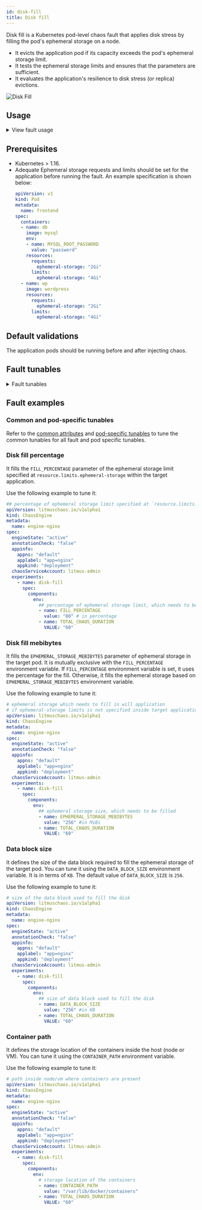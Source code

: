 ```yaml
---
id: disk-fill
title: Disk fill
---
```


Disk fill is a Kubernetes pod-level chaos fault that applies disk stress by filling the pod's ephemeral storage on a node.
- It evicts the application pod if its capacity exceeds the pod's ephemeral storage limit.
- It tests the ephemeral storage limits and ensures that the parameters are sufficient.
- It evaluates the application's resilience to disk stress (or replica) evictions.

![Disk Fill](./static/images/disk-fill.png)


## Usage
<details>
<summary>View fault usage</summary>
<div>
This fault tests the ephemeral storage limits and determines the resilience of the application to unexpected storage exhaustions.
</div>
</details>

## Prerequisites

- Kubernetes > 1.16.
- Adequate Ephemeral storage requests and limits should be set for the application before running the fault. An example specification is shown below:
    ```yaml
    apiVersion: v1
    kind: Pod
    metadata:
      name: frontend
    spec:
      containers:
      - name: db
        image: mysql
        env:
        - name: MYSQL_ROOT_PASSWORD
          value: "password"
        resources:
          requests:
            ephemeral-storage: "2Gi"
          limits:
            ephemeral-storage: "4Gi"
      - name: wp
        image: wordpress
        resources:
          requests:
            ephemeral-storage: "2Gi"
          limits:
            ephemeral-storage: "4Gi"
    ```


## Default validations

The application pods should be running before and after injecting chaos.


## Fault tunables
<details>
    <summary>Fault tunables</summary>
    <h2>Optional fields</h2>
    <table>
      <tr>
        <th> Variables </th>
        <th> Description </th>
        <th> Notes </th>
      </tr>
      <tr> 
        <td> FILL_PERCENTAGE </td>
        <td> Percentage to fill the ephemeral storage limit. This limit is set in the target pod. </td>
        <td> It can be set to more than 100, that will force evict the pod.</td>
      </tr>
      <tr>
        <td> EPHEMERAL_STORAGE_MEBIBYTES </td>
        <td> Ephemeral storage required to be filled (in mebibytes). It is mutually exclusive with <code>FILL_PERCENTAGE</code> environment variable. If both are provided, <code>FILL_PERCENTAGE</code> takes precedence.</td>
        <td> </td>
      </tr>
    </table>
    <h2>Optional fields</h2>
    <table>
      <tr>
        <th> Variables </th>
        <th> Description </th>
        <th> Notes </th>
      </tr>
      <tr> 
        <td> TARGET_CONTAINER </td>
        <td> Name of the container subject to disk fill. </td>
        <td> If it is not provided, the first container in the target pod will be subject to chaos. </td>
      </tr>
      <tr> 
        <td> CONTAINER_PATH </td>
        <td> Storage location of containers</td>
        <td> Defaults to '/var/lib/docker/containers' </td>
      </tr>
      <tr> 
        <td> TOTAL_CHAOS_DURATION </td>
        <td> The time duration for chaos insertion (sec) </td>
        <td> Defaults to 60s </td>
      </tr>
      <tr>
        <td> TARGET_PODS </td>
        <td> Comma separated list of application pod name subjected to disk fill chaos</td>
        <td> If not provided, it will select target pods randomly based on provided appLabels</td>
      </tr> 
      <tr>
        <td> DATA_BLOCK_SIZE </td>
        <td> It contains data block size used to fill the disk(in KB)</td>
        <td> Defaults to 256, it supports unit as KB only</td>
      </tr> 
      <tr>
        <td> PODS_AFFECTED_PERC </td>
        <td> The Percentage of total pods to target </td>
        <td> Defaults to 0 (corresponds to 1 replica), provide numeric value only </td>
      </tr> 
      <tr>
        <td> LIB_IMAGE </td>
        <td> The image used to fill the disk </td>
        <td> Defaults to <code>litmuschaos/go-runner:latest</code> </td>
      </tr>
      <tr>
        <td> RAMP_TIME </td>
        <td> Period to wait before injection of chaos in sec </td>
        <td> For example, 30 </td>
      </tr>
      <tr>
        <td> SEQUENCE </td>
        <td> It defines sequence of chaos execution for multiple target pods </td>
        <td> Default value: parallel. Supported: serial, parallel </td>
      </tr>
    </table>
</details>

## Fault examples

### Common and pod-specific tunables
Refer to the [common attributes](../../common-tunables-for-all-faults) and [pod-specific tunables](./common-tunables-for-pod-faults) to tune the common tunables for all fault and pod specific tunables. 

### Disk fill percentage

It fills the `FILL_PERCENTAGE` parameter of the ephemeral storage limit specified at `resource.limits.ephemeral-storage` within the target application.

Use the following example to tune it:

[embedmd]: # "./static/manifests/disk-fill/fill-percentage.yaml yaml"

```yaml
## percentage of ephemeral storage limit specified at `resource.limits.ephemeral-storage` inside target application
apiVersion: litmuschaos.io/v1alpha1
kind: ChaosEngine
metadata:
  name: engine-nginx
spec:
  engineState: "active"
  annotationCheck: "false"
  appinfo:
    appns: "default"
    applabel: "app=nginx"
    appkind: "deployment"
  chaosServiceAccount: litmus-admin
  experiments:
    - name: disk-fill
      spec:
        components:
          env:
            ## percentage of ephemeral storage limit, which needs to be filled
            - name: FILL_PERCENTAGE
              value: "80" # in percentage
            - name: TOTAL_CHAOS_DURATION
              VALUE: "60"
```

### Disk fill mebibytes

It fills the `EPHEMERAL_STORAGE_MEBIBYTES` parameter of ephemeral storage in the target pod.
It is mutually exclusive with the `FILL_PERCENTAGE` environment variable. If `FILL_PERCENTAGE` environment variable is set, it uses the percentage for the fill. Otherwise, it fills the ephemeral storage based on `EPHEMERAL_STORAGE_MEBIBYTES` environment variable.

Use the following example to tune it:

[embedmd]: # "./static/manifests/disk-fill/ephemeral-storage-mebibytes.yaml yaml"

```yaml
# ephemeral storage which needs to fill in will application
# if ephemeral-storage limits is not specified inside target application
apiVersion: litmuschaos.io/v1alpha1
kind: ChaosEngine
metadata:
  name: engine-nginx
spec:
  engineState: "active"
  annotationCheck: "false"
  appinfo:
    appns: "default"
    applabel: "app=nginx"
    appkind: "deployment"
  chaosServiceAccount: litmus-admin
  experiments:
    - name: disk-fill
      spec:
        components:
          env:
            ## ephemeral storage size, which needs to be filled
            - name: EPHEMERAL_STORAGE_MEBIBYTES
              value: "256" #in MiBi
            - name: TOTAL_CHAOS_DURATION
              VALUE: "60"
```

### Data block size

It defines the size of the data block required to fill the ephemeral storage of the target pod. You can tune it using the `DATA_BLOCK_SIZE` environment variable. It is in terms of `KB`.
The default value of `DATA_BLOCK_SIZE` is `256`.

Use the following example to tune it:

[embedmd]: # "./static/manifests/disk-fill/data-block-size.yaml yaml"

```yaml
# size of the data block used to fill the disk
apiVersion: litmuschaos.io/v1alpha1
kind: ChaosEngine
metadata:
  name: engine-nginx
spec:
  engineState: "active"
  annotationCheck: "false"
  appinfo:
    appns: "default"
    applabel: "app=nginx"
    appkind: "deployment"
  chaosServiceAccount: litmus-admin
  experiments:
    - name: disk-fill
      spec:
        components:
          env:
            ## size of data block used to fill the disk
            - name: DATA_BLOCK_SIZE
              value: "256" #in KB
            - name: TOTAL_CHAOS_DURATION
              VALUE: "60"
```

### Container path

It defines the storage location of the containers inside the host (node or VM). You can tune it using the `CONTAINER_PATH` environment variable.

Use the following example to tune it:

[embedmd]: # "./static/manifests/disk-fill/container-path.yaml yaml"

```yaml
# path inside node/vm where containers are present
apiVersion: litmuschaos.io/v1alpha1
kind: ChaosEngine
metadata:
  name: engine-nginx
spec:
  engineState: "active"
  annotationCheck: "false"
  appinfo:
    appns: "default"
    applabel: "app=nginx"
    appkind: "deployment"
  chaosServiceAccount: litmus-admin
  experiments:
    - name: disk-fill
      spec:
        components:
          env:
            # storage location of the containers
            - name: CONTAINER_PATH
              value: "/var/lib/docker/containers"
            - name: TOTAL_CHAOS_DURATION
              VALUE: "60"
```